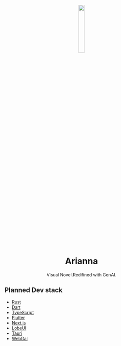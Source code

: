 <div align="center">
<img src="https://lsky-img.foxex.cn/2024/10/19/6713d75984913.png"style="width: 20%; height: auto;">
</div>

<div align="center"><h1>
Arianna</h1>
</div>

<div align="center">
Visual Novel.Redifined with GenAI.
</div>

<h2>Planned Dev stack</h2>

- [Rust](https://www.rust-lang.org/)
- [Dart](https://dart.dev/)
- [TypeScript](https://www.typescriptlang.org/)
- [Flutter](https://flutter.dev/)
- [Next.js](https://nextjs.org/)
- [LobeUI](https://github.com/lobehub/lobe-ui)
- [Tauri](https://tauri.app/)
- [WebGal](https://www.openwebgal.com/)
